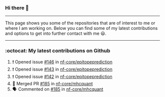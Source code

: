 ### Hi there 👋
---
This page shows you some of the repositories that are of interest to me or where I am working on.
Below you can find some of my latest contributions and options to get into further contact with me 😃.

---
### :octocat: My latest contributions on Github 
<!--START_SECTION:activity-->
1. ❗️ Opened issue [#146](https://github.com/nf-core/epitopeprediction/issues/146) in [nf-core/epitopeprediction](https://github.com/nf-core/epitopeprediction)
2. ❗️ Opened issue [#143](https://github.com/nf-core/epitopeprediction/issues/143) in [nf-core/epitopeprediction](https://github.com/nf-core/epitopeprediction)
3. ❗️ Opened issue [#142](https://github.com/nf-core/epitopeprediction/issues/142) in [nf-core/epitopeprediction](https://github.com/nf-core/epitopeprediction)
4. 🎉 Merged PR [#185](https://github.com/nf-core/mhcquant/pull/185) in [nf-core/mhcquant](https://github.com/nf-core/mhcquant)
5. 🗣 Commented on [#185](https://github.com/nf-core/mhcquant/issues/185) in [nf-core/mhcquant](https://github.com/nf-core/mhcquant)
<!--END_SECTION:activity-->
